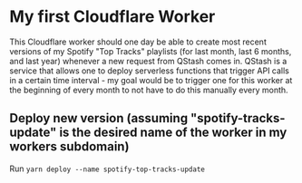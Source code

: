 # My first Cloudflare Worker
This Cloudflare worker should one day be able to create most recent versions of my Spotify "Top Tracks" playlists (for last month, last 6 months, and last year) whenever a new request from QStash comes in. QStash is a service that allows one to deploy serverless functions that trigger API calls in a certain time interval - my goal would be to trigger one for this worker at the beginning of every month to not have to do this manually every month. 

## Deploy new version (assuming "spotify-tracks-update" is the desired name of the worker in my workers subdomain)
Run `yarn deploy --name spotify-top-tracks-update`
